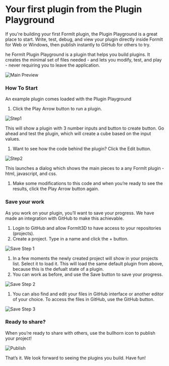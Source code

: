 # Your first plugin from the Plugin Playground

If you're building your first FormIt plugin, the Plugin Playground is a great place to start. Write, test, debug, and view your plugin directly inside FormIt for Web or Windows, then publish instantly to GitHub for others to try.

he FormIt Plugin Playground is a plugin that helps you build plugins. It creates the minimal set of files needed - and lets you modify, test, and play - never requiring you to leave the application.

![Main Preview](https://formit3d.github.io/PluginPlayground/images/preview.png)

### How To Start

An example plugin comes loaded with the Plugin Playground

1. Click the Play Arrow button to run a plugin.

![Step1](https://formit3d.github.io/PluginPlayground/images/step1.png)

This will show a plugin with 3 number inputs and button to create button. Go ahead and test the plugin, which will create a cube based on the input values.

1. Want to see how the code behind the plugin? Click the Edit button.

![Step2](https://formit3d.github.io/PluginPlayground/images/step2.png)

This launches a dialog which shows the main pieces to a any FormIt plugin - html, javascript, and css.

1. Make some modifications to this code and when you’re ready to see the results, click the Play Arrow button again.

### Save your work

As you work on your plugin, you’ll want to save your progress. We have made an integration with GitHub to make this achievable.

1. Login to GitHub and allow FormIt3D to have access to your repositories (projects).
2. Create a project. Type in a name and click the + button.

![Save Step 1](https://formit3d.github.io/PluginPlayground/images/save1.png)

1. In a few moments the newly created project will show in your projects list. Select it to load it. This will load the same default plugin from above, because this is the defualt state of a plugin.
2. You can work as before, and use the Save button to save your progress.

![Save Step 2](https://formit3d.github.io/PluginPlayground/images/save2.png)

1. You can also find and edit your files in GitHub interface or another editor of your choice. To access the files in GitHub, use the GitHub button.

![Save Step 3](https://formit3d.github.io/PluginPlayground/images/save3.png)

### Ready to share?

When you’re ready to share with others, use the bullhorn icon to publish your project!

![Publish](https://formit3d.github.io/PluginPlayground/images/save4.png)

That’s it. We look forward to seeing the plugins you build. Have fun!

